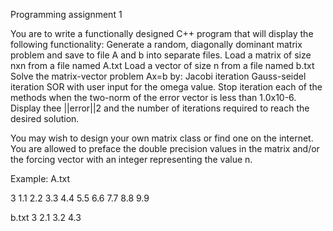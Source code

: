 Programming assignment 1

You are to write a functionally designed C++ program that will display the following functionality:
Generate a random, diagonally dominant matrix problem and save to file A and b into separate files.
Load a matrix of size nxn from a file named A.txt
Load a vector of size n from a file named b.txt
Solve the matrix-vector problem Ax=b by:
Jacobi iteration
Gauss-seidel iteration
SOR with user input for the omega value.
      Stop iteration each of the methods when the two-norm of the error vector is less than 1.0x10-6. Display thee ||error||2 and the number of iterations required to reach the desired solution.


You may wish to design your own matrix class or find one on the internet.
You are allowed to preface the double precision values in the matrix and/or the forcing vector with an integer representing the value n.


Example:
A.txt

3
1.1     2.2     3.3
4.4     5.5     6.6
7.7     8.8     9.9


b.txt
3
2.1     3.2    4.3
